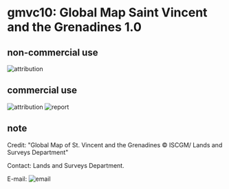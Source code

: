 # gmvc10: Global Map Saint Vincent and the Grenadines 1.0
## non-commercial use
![attribution](https://globalmaps.github.io/globalmaps/attribution.png)
## commercial use
![attribution](https://globalmaps.github.io/globalmaps/attribution.png)  ![report](https://globalmaps.github.io/globalmaps/report.png)

## note
Credit: "Global Map of St. Vincent and the Grenadines © ISCGM/ Lands and Surveys Department"

Contact: Lands and Surveys Department.

E-mail: ![email](https://www.iscgm.org/gmd/images/email/st_vincent.png)
